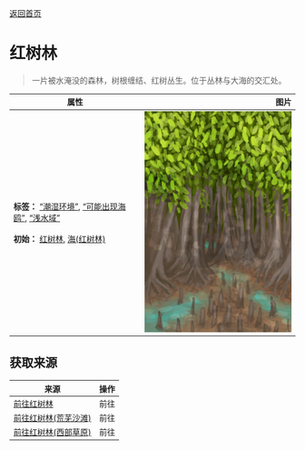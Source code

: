 [返回首页](index.md)  
# 红树林  
> 一片被水淹没的森林，树根缠结、红树丛生。位于丛林与大海的交汇处。  
  
  属性  |   图片   
 ----  |  ----:   
 **标签：**	[“潮湿环境”](tag_EnvHumid.md), [“可能出现海鸥”](tag_Coastal.md), [“浅水域”](tag_MonitorTerritory.md)<br><br>**初始：**	[红树林](Mangroves.md), [海(红树林)](Sea_Mangroves.md)  |  ![](Sprite/Mangroves.png)   
  
## 获取来源  
来源  |  操作  
----  |  ----  
[前往红树林](Path_BayToMangroves.md)  |  前往  
[前往红树林(荒芜沙滩)](Path_DesolateBeachToMangroves.md)  |  前往  
[前往红树林(西部草原)](Path_GrasslandsWToMangroves.md)  |  前往  
